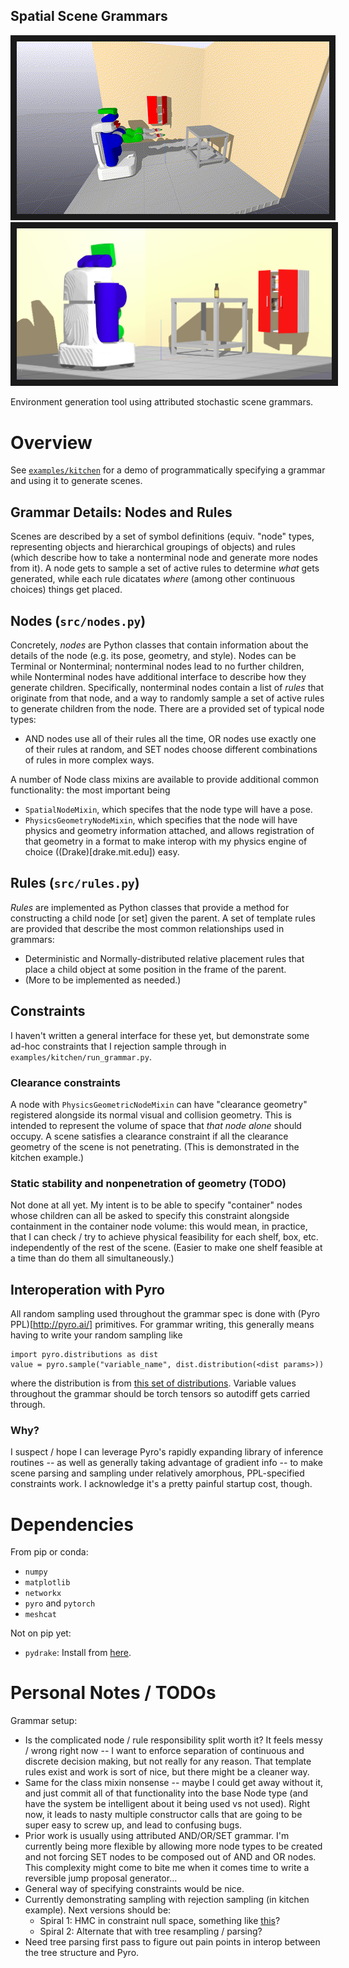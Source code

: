 Spatial Scene Grammars
-------------

<img src="examples/kitchen/demo_rooms.gif" 
alt="Preview of some generated rooms" border="10" />
<img src="examples/kitchen/scene_with_google_models.png" 
alt="Preview of some generated rooms" border="10" />

Environment generation tool using attributed stochastic scene grammars.

# Overview

See [`examples/kitchen`](examples/kitchen/README.md) for a demo of programmatically specifying a grammar
and using it to generate scenes.

## Grammar Details: Nodes and Rules

Scenes are described by a set of symbol definitions (equiv. "node" types, representing
objects and hierarchical groupings of objects) and rules (which describe how to take a nonterminal
node and generate more nodes from it). A node gets to sample a set of active rules to determine
*what* gets generated, while each rule dicatates *where* (among other continuous choices) things
get placed.

## Nodes (`src/nodes.py`)
Concretely, *nodes* are Python classes that contain information about the details of the node
(e.g. its pose, geometry, and style). Nodes can be Terminal or Nonterminal; nonterminal
nodes lead to no further children, while Nonterminal nodes have additional interface to
describe how they generate children. Specifically, nonterminal nodes contain a list of *rules* that
originate from that node, and a way to randomly sample a set of active rules to generate
children from the node. There are a provided set of
typical node types:
- AND nodes use all of their rules all the time, OR nodes use exactly
one of their rules at random, and SET nodes choose different combinations of rules in more complex 
ways.

A number of Node class mixins are available to provide additional common functionality:
the most important being
- `SpatialNodeMixin`, which specifes that the node type will have a pose.
- `PhysicsGeometryNodeMixin`, which specifies that the node will have physics and geometry
information attached, and allows registration of that geometry in a format to make interop
with my physics engine of choice ((Drake)[drake.mit.edu]) easy.


## Rules (`src/rules.py`)
*Rules* are implemented as Python classes that provide a method for constructing a child node [or set]
given the parent. A set of template rules are provided that describe the most common relationships
used in grammars:
- Deterministic and Normally-distributed relative placement
rules that place a child object at some position in the frame of the parent.
- (More to be implemented as needed.)

## Constraints
I haven't written a general interface for these yet, but demonstrate some ad-hoc constraints that I rejection sample
through in `examples/kitchen/run_grammar.py`.

### Clearance constraints

A node with `PhysicsGeometricNodeMixin` can have "clearance geometry" registered alongside
its normal visual and collision geometry. This is intended to represent the volume of space that
*that node alone* should occupy. A scene satisfies a clearance constraint if all the clearance
geometry of the scene is not penetrating. (This is demonstrated in the kitchen example.)

### Static stability and nonpenetration of geometry (TODO)

Not done at all yet. My intent is to be able to specify "container" nodes whose children
can all be asked to specify this constraint alongside containment in the container node volume:
this would mean, in practice, that I can check / try to achieve physical feasibility for each
shelf, box, etc. independently of the rest of the scene. (Easier to make one shelf feasible
at a time than do them all simultaneously.)

## Interoperation with Pyro
All random sampling used throughout the grammar spec is done with (Pyro PPL)[http://pyro.ai/]
primitives. For grammar writing, this generally means having to write your random sampling
like

```
import pyro.distributions as dist
value = pyro.sample("variable_name", dist.distribution(<dist params>))
```

where the distribution is from [this set of distributions](http://docs.pyro.ai/en/stable/distributions.html).
Variable values throughout the grammar should be torch tensors so autodiff gets
carried through.

### Why?
I suspect / hope I can leverage Pyro's rapidly expanding library of inference
routines -- as well as generally taking advantage of gradient info -- to make
scene parsing and sampling under relatively amorphous, PPL-specified constraints
work. I acknowledge it's a pretty painful startup cost, though.


# Dependencies

From pip or conda:
- `numpy`
- `matplotlib`
- `networkx`
- `pyro` and `pytorch`
- `meshcat`

Not on pip yet:
- `pydrake`: Install from [here](https://drake.mit.edu/python_bindings.html).


# Personal Notes / TODOs

Grammar setup:
- Is the complicated node / rule responsibility split worth it? It feels messy / wrong right now --
I want to enforce separation of continuous and discrete decision making, but not really for
any reason. That template rules exist and work is sort of nice, but there might be a cleaner
way.
- Same for the class mixin nonsense -- maybe I could get away without it, and just commit all
of that functionality into the base Node type (and have the system be intelligent about it being
used vs not used). Right now, it leads to nasty multiple constructor calls that are going to be
super easy to screw up, and lead to confusing bugs.
- Prior work is usually using attributed AND/OR/SET grammar. I'm currently being more flexible by
allowing more node types to be created and not forcing SET nodes to be composed out of AND and OR
nodes. This complexity might come to bite me when it comes time to write a reversible jump proposal generator...
- General way of specifying constraints would be nice.
- Currently demonstrating sampling with rejection sampling (in kitchen example). Next versions should be:
  - Spiral 1: HMC in constraint null space, something like [this](https://dritchie.github.io/pdf/hmc.pdf)?
  - Spiral 2: Alternate that with tree resampling / parsing?
- Need tree parsing first pass to figure out pain points in interop between the tree structure and Pyro.
